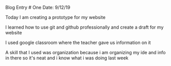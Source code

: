Blog Entry # One						     Date: 9/12/19


Today I am creating a prototype for my website

I learned how to use git and github professionally and create a draft for my website

I used google classroom where the teacher gave us information on it

A skill that I used was organization because i am organizing my ide and info in there so it's neat and i know what i was doing last week